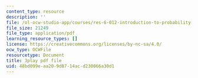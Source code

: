 ```yaml
---
content_type: resource
description: ''
file: /ol-ocw-studio-app/courses/res-6-012-introduction-to-probability-spring-2018/48bd099eaa209d8714acd230066a30d1_6UMv4vb4y7c.pdf
file_size: 21249
file_type: application/pdf
learning_resource_types: []
license: https://creativecommons.org/licenses/by-nc-sa/4.0/
ocw_type: OCWFile
resourcetype: Document
title: 3play pdf file
uid: 48bd099e-aa20-9d87-14ac-d230066a30d1
---
```

